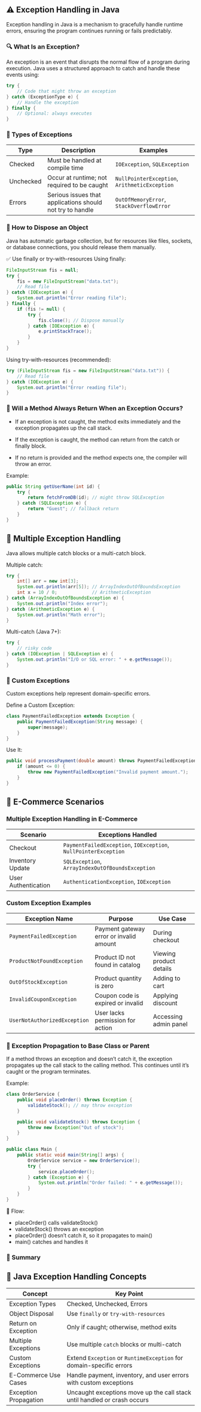 ## ⚠️ Exception Handling in Java

Exception handling in Java is a mechanism to gracefully handle runtime errors, ensuring the program continues running or fails predictably.

### 🔍 What Is an Exception?
An exception is an event that disrupts the normal flow of a program during execution. Java uses a structured approach to catch and handle these events using:

```java
try {
    // Code that might throw an exception
} catch (ExceptionType e) {
    // Handle the exception
} finally {
    // Optional: always executes
}
```
### 🧬 Types of Exceptions

| Type       | Description                                      | Examples                                 |
|------------|--------------------------------------------------|------------------------------------------|
| Checked    | Must be handled at compile time                  | `IOException`, `SQLException`            |
| Unchecked  | Occur at runtime; not required to be caught      | `NullPointerException`, `ArithmeticException` |
| Errors     | Serious issues that applications should not try to handle | `OutOfMemoryError`, `StackOverflowError` |

### 🧹 How to Dispose an Object
Java has automatic garbage collection, but for resources like files, sockets, or database connections, you should release them manually.

✅ Use finally or try-with-resources
Using finally:
```java
FileInputStream fis = null;
try {
    fis = new FileInputStream("data.txt");
    // Read file
} catch (IOException e) {
    System.out.println("Error reading file");
} finally {
    if (fis != null) {
        try {
            fis.close(); // Dispose manually
        } catch (IOException e) {
            e.printStackTrace();
        }
    }
}
```
Using try-with-resources (recommended):
```java
try (FileInputStream fis = new FileInputStream("data.txt")) {
    // Read file
} catch (IOException e) {
    System.out.println("Error reading file");
}
```
### 🔁 Will a Method Always Return When an Exception Occurs?
- If an exception is not caught, the method exits immediately and the exception propagates up the call stack.

- If the exception is caught, the method can return from the catch or finally block.

- If no return is provided and the method expects one, the compiler will throw an error.

Example:
```java
public String getUserName(int id) {
    try {
        return fetchFromDB(id); // might throw SQLException
    } catch (SQLException e) {
        return "Guest"; // fallback return
    }
}
```
## 🔗 Multiple Exception Handling
Java allows multiple catch blocks or a multi-catch block.

Multiple catch:
```java
try {
    int[] arr = new int[3];
    System.out.println(arr[5]); // ArrayIndexOutOfBoundsException
    int x = 10 / 0;             // ArithmeticException
} catch (ArrayIndexOutOfBoundsException e) {
    System.out.println("Index error");
} catch (ArithmeticException e) {
    System.out.println("Math error");
}
```
Multi-catch (Java 7+):
```java
try {
    // risky code
} catch (IOException | SQLException e) {
    System.out.println("I/O or SQL error: " + e.getMessage());
}
```
### 🧨 Custom Exceptions
Custom exceptions help represent domain-specific errors.

Define a Custom Exception:
```java
class PaymentFailedException extends Exception {
    public PaymentFailedException(String message) {
        super(message);
    }
}
```
Use It:
```java
public void processPayment(double amount) throws PaymentFailedException {
    if (amount <= 0) {
        throw new PaymentFailedException("Invalid payment amount.");
    }
}
```
## 🛒 E-Commerce Scenarios
### Multiple Exception Handling in E-Commerce

| Scenario            | Exceptions Handled                                      |
|---------------------|---------------------------------------------------------|
| Checkout            | `PaymentFailedException`, `IOException`, `NullPointerException` |
| Inventory Update    | `SQLException`, `ArrayIndexOutOfBoundsException`        |
| User Authentication | `AuthenticationException`, `IOException`               |

### Custom Exception Examples

| Exception Name             | Purpose                                      | Use Case                  |
|----------------------------|----------------------------------------------|---------------------------|
| `PaymentFailedException`   | Payment gateway error or invalid amount      | During checkout           |
| `ProductNotFoundException` | Product ID not found in catalog              | Viewing product details   |
| `OutOfStockException`      | Product quantity is zero                     | Adding to cart            |
| `InvalidCouponException`   | Coupon code is expired or invalid            | Applying discount         |
| `UserNotAuthorizedException` | User lacks permission for action           | Accessing admin panel     |
### 🔁 Exception Propagation to Base Class or Parent

If a method throws an exception and doesn’t catch it, the exception propagates up the call stack to the calling method. This continues until it’s caught or the program terminates.

Example:
```java
class OrderService {
    public void placeOrder() throws Exception {
        validateStock(); // may throw exception
    }

    public void validateStock() throws Exception {
        throw new Exception("Out of stock");
    }
}

public class Main {
    public static void main(String[] args) {
        OrderService service = new OrderService();
        try {
            service.placeOrder();
        } catch (Exception e) {
            System.out.println("Order failed: " + e.getMessage());
        }
    }
}
```
🔁 Flow:
- placeOrder() calls validateStock()
- validateStock() throws an exception
- placeOrder() doesn’t catch it, so it propagates to main()
- main() catches and handles it

### 🧠 Summary
## 🧠 Java Exception Handling Concepts

| Concept                | Key Point                                                                 |
|------------------------|---------------------------------------------------------------------------|
| Exception Types        | Checked, Unchecked, Errors                                                |
| Object Disposal        | Use `finally` or `try-with-resources`                                     |
| Return on Exception    | Only if caught; otherwise, method exits                                   |
| Multiple Exceptions    | Use multiple `catch` blocks or multi-catch                                |
| Custom Exceptions      | Extend `Exception` or `RuntimeException` for domain-specific errors       |
| E-Commerce Use Cases   | Handle payment, inventory, and user errors with custom exceptions         |
| Exception Propagation  | Uncaught exceptions move up the call stack until handled or crash occurs |